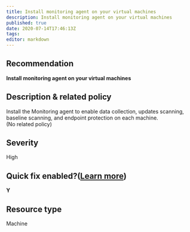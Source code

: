```yaml
---
title: Install monitoring agent on your virtual machines
description: Install monitoring agent on your virtual machines
published: true
date: 2020-07-14T17:46:13Z
tags:
editor: markdown
---
```


## Recommendation
**Install monitoring agent on your virtual machines**

## Description & related policy
Install the Monitoring agent to enable data collection, updates scanning, baseline scanning, and endpoint protection on each machine.<br>(No related policy)

## Severity
High

## Quick fix enabled?([Learn more](https://docs.microsoft.com/azure/security-center/security-center-remediate-recommendations#recommendations-with-quick-fix-remediation))
**Y**

## Resource type
Machine





